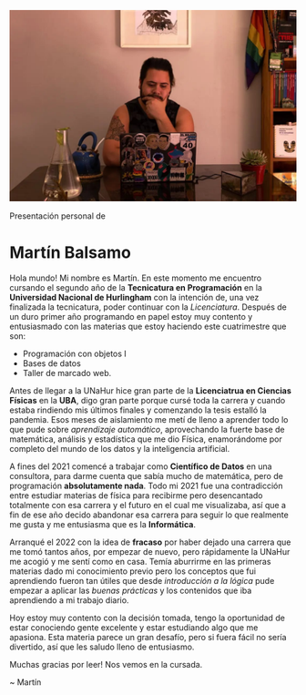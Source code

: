 ![Mi foto](./assets/mi_foto.jpeg)

Presentación personal de
# Martín Balsamo

Hola mundo! Mi nombre es Martín. En este momento me encuentro cursando el segundo año de la **Tecnicatura en Programación** en la **Universidad Nacional de Hurlingham** con la intención de, una vez finalizada la tecnicatura, poder continuar con la _Licenciatura_. Después de un duro primer año programando en papel estoy muy contento y entusiasmado con las materias que estoy haciendo este cuatrimestre que son:
- Programación con objetos I
- Bases de datos
- Taller de marcado web.

Antes de llegar a la UNaHur hice gran parte de la **Licenciatrua en Ciencias Físicas** en la **UBA**, digo gran parte porque cursé toda la carrera y cuando estaba rindiendo mis últimos finales y comenzando la tesis estalló la pandemia. Esos meses de aislamiento me metí de lleno a aprender todo lo que pude sobre _aprendizaje automático_, aprovechando la fuerte base de matemática, análisis y estadística que me dio Física, enamorándome por completo del mundo de los datos y la inteligencia artificial.

A fines del 2021 comencé a trabajar como **Científico de Datos** en una consultora, para darme cuenta que sabía mucho de matemática, pero de programación **absolutamente nada**. Todo mi 2021 fue una contradicción entre estudiar materias de física para recibirme pero desencantado totalmente con esa carrera y el futuro en el cual me visualizaba, así que a fin de ese año decido abandonar esa carrera para seguir lo que realmente me gusta y me entusiasma que es la **Informática**.

Arranqué el 2022 con la idea de **fracaso** por haber dejado una carrera que me tomó tantos años, por empezar de nuevo, pero rápidamente la UNaHur me acogió y me sentí como en casa. Temía aburrirme en las primeras materias dado mi conocimiento previo pero los conceptos que fui aprendiendo fueron tan útiles que desde _introducción a la lógica_ pude empezar a aplicar las _buenas prácticas_ y los contenidos que iba aprendiendo a mi trabajo diario.

Hoy estoy muy contento con la decisión tomada, tengo la oportunidad de estar conociendo gente excelente y estar estudiando algo que me apasiona. Esta materia parece un gran desafío, pero si fuera fácil no sería divertido, así que les saludo lleno de entusiasmo.

Muchas gracias por leer! Nos vemos en la cursada.

~ Martín